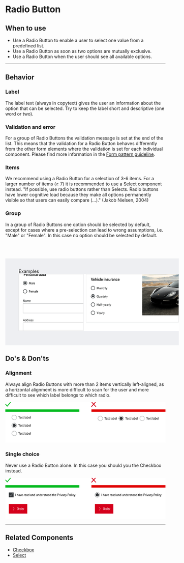 # Radio Button

<TableOfContents></TableOfContents>

## When to use

- Use a Radio Button to enable a user to select one value from a predefined list.
- Use a Radio Button as soon as two options are mutually exclusive.
- Use a Radio Button when the user should see all available options.

---

## Behavior

### Label

The label text (always in copytext) gives the user an information about the option that can be selected. Try to keep the
label short and descriptive (one word or two).

### Validation and error

For a group of Radio Buttons the validation message is set at the end of the list. This means that the validation for a
Radio Button behaves differently from the other form elements where the validation is set for each individual component.
Please find more information in the [Form pattern guideline](patterns/forms).

### Items

We recommend using a Radio Button for a selection of 3-6 items. For a larger number of items (≥ 7) it is recommended to
use a Select component instead. "If possible, use radio buttons rather than Selects. Radio buttons have lower cognitive
load because they make all options permanently visible so that users can easily compare (…)." (Jakob Nielsen, 2004)

### Group

In a group of Radio Buttons one option should be selected by default, except for cases where a pre-selection can lead to
wrong assumptions, i.e. "Male" or "Female". In this case no option should be selected by default.

<div style="background:#EEEFF2; width:100%; margin-top: 64px; padding-top: 32px; padding-left: 42px; padding-bottom: 42px;">
    <p-headline variant="headline-3" tag="h3" style="margin-bottom: 24px;">Examples</p-headline>
    <img src="./assets/radio-button-examples.png" alt="Examples for radio button usage" />
</div>

## Do's & Don'ts

### Alignment

Always align Radio Buttons with more than 2 items vertically left-aligned, as a horizontal alignment is more difficult
to scan for the user and more difficult to see which label belongs to which radio.

![Example for alignment](./assets/radio-button-dont-alignment.png)

### Single choice

Never use a Radio Button alone. In this case you should you the Checkbox instead.

![Example for single choice](./assets/radio-button-dont-single-choice.png)

---

## Related Components

- [Checkbox](components/checkbox)
- [Select](components/select)
